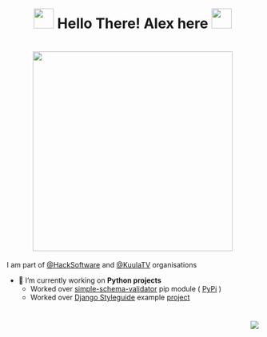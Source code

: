<h1 align="center">
  <img src="https://media1.giphy.com/media/du3J3cXyzhj75IOgvA/giphy.gif?cid=ecf05e473xpgxrcwo275mhx1r4o2bi5nh8rmhib6d09r7ve2&rid=giphy.gif" width="40px">
  Hello There! Alex here
  <img src="https://media1.giphy.com/media/KAq5w47R9rmTuvWOWa/giphy.gif?cid=ecf05e478b0bym0lgka2xqk5x7cdoc6aipdu9gwm3ogk3kgm&rid=giphy.gif" width="40px">
</h1>

<h1 align="center">
  <img src="https://scontent.fsof3-1.fna.fbcdn.net/v/t1.0-9/72473865_3006491372969248_1629124822434840576_o.jpg?_nc_cat=110&_nc_sid=cdbe9c&_nc_ohc=EBeul2N_Y2MAX8Tlyrf&_nc_ht=scontent.fsof3-1.fna&oh=a35376673ab77c26285b1ed704653b86&oe=5F3BFEA9" height="400px">
</h1>


<!--
**SashoStoichkov/SashoStoichkov** is a ✨ _special_ ✨ repository because its `README.md` (this file) appears on your GitHub profile.

Here are some ideas to get you started:
-->

I am part of [@HackSoftware](https://github.com/HackSoftware) and [@KuulaTV](https://github.com/KuulaTV) organisations

- 🔭 I’m currently working on **Python projects**
  - Worked over [simple-schema-validator](https://github.com/HackSoftware/simple_schema_validator) pip module ( [PyPi](https://pypi.org/project/simple-schema-validator/) )
  - Worked over [Django Styleguide](https://github.com/HackSoftware/Django-Styleguide) example [project](https://github.com/HackSoftware/Styleguide-Example)

<!--
- 🌱 I’m currently learning ...
- 💬 Ask me about ...
- 📫 How to reach me: via [email](mailto:sashostoichkov@gmail.com); [Facebook]()
- ⚡ Fun fact: ...
-->

<h1 align="center">
  <img align="right" src="https://github-readme-stats.vercel.app/api?username=SashoStoichkov&show_icons=true&count_private=true&theme=merko">
</h1>
